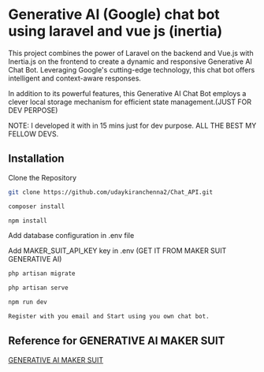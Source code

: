 
# Generative AI (Google) chat bot using laravel and vue js (inertia)

This project combines the power of Laravel on the backend and Vue.js with Inertia.js on the frontend to create a dynamic and responsive Generative AI Chat Bot. Leveraging Google's cutting-edge technology, this chat bot offers intelligent and context-aware responses.

In addition to its powerful features, this Generative AI Chat Bot employs a clever local storage mechanism for efficient state management.(JUST FOR DEV PERPOSE)

NOTE: I developed it with in 15 mins just for dev purpose. ALL THE BEST MY FELLOW DEVS.




## Installation
Clone the Repository
```bash
git clone https://github.com/udaykiranchenna2/Chat_API.git
```
```bash
composer install 
```
```bash
npm install
```
Add database configuration in .env file


Add MAKER_SUIT_API_KEY key in .env (GET IT FROM MAKER SUIT GENERATIVE AI)
```bash
php artisan migrate
```
```bash
php artisan serve 
```
```bash
npm run dev
```
```bash
Register with you email and Start using you own chat bot.
```
## Reference for GENERATIVE AI MAKER SUIT 

[GENERATIVE AI MAKER SUIT](https://makersuite.google.com/app/apikey)
